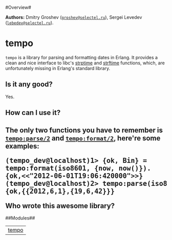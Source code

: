 

#Overview#


__Authors:__ Dmitry Groshev ([`groshev@selectel.ru`](mailto:groshev@selectel.ru)), Sergei Levedev ([`lebedev@selectel.ru`](mailto:lebedev@selectel.ru)).


tempo
=====
`tempo` is a library for parsing and formatting dates in
Erlang. It provides a clean and nice interface to libc's
[strptime](http://linux.die.net/man/3/strptime) and
[strftime](http://linux.die.net/man/3/strftime) functions,
which, are unfortunately missing in Erlang's standard library.

Is it any good?
---------------
Yes.

How can I use it?
-----------------

The only two functions you have to remember is [`tempo:parse/2`](https://github.com/selectel/tempo/blob/master/doc/tempo.md#parse-2)
and [`tempo:format/2`](https://github.com/selectel/tempo/blob/master/doc/tempo.md#format-2), here're some examples:<pre>(tempo_dev@localhost)1> {ok, Bin} = tempo:format(iso8601, {now, now()}).
{ok,<<"2012-06-01T19:06:420000">>}
(tempo_dev@localhost)2> tempo:parse(iso8601, {datetime, Bin}).
{ok,{{2012,6,1},{19,6,42}}}</pre>Who wrote this awesome library?
-------------------------------

##Modules##


<table width="100%" border="0" summary="list of modules">
<tr><td><a href="https://github.com/selectel/tempo/blob/master/doc/tempo.md" class="module">tempo</a></td></tr></table>


